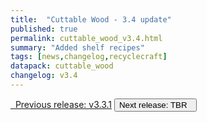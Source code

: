 ```yaml
---
title:  "Cuttable Wood - 3.4 update"
published: true
permalink: cuttable_wood_v3.4.html
summary: "Added shelf recipes"
tags: [news,changelog,recyclecraft]
datapack: cuttable_wood
changelog: v3.4
---
```


<div class="btn-group">
    <a href="cuttable_wood_v3.3.1.html" role="button" class="btn btn-primary"><i class="fa fa-caret-left"></i>&nbsp; Previous release: v3.3.1</a>
    <button role="button" class="btn btn-default disabled">Next release: TBR &nbsp;<i class="fa fa-caret-right"></i> </button>
</div>